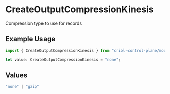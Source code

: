 # CreateOutputCompressionKinesis

Compression type to use for records

## Example Usage

```typescript
import { CreateOutputCompressionKinesis } from "cribl-control-plane/models/operations";

let value: CreateOutputCompressionKinesis = "none";
```

## Values

```typescript
"none" | "gzip"
```